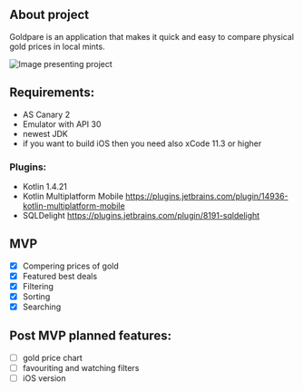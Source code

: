 ## About project

Goldpare is an application that makes it quick and easy to compare physical gold prices in local mints.

![Image presenting project](https://esteramarczewska.com/wp-content/uploads/2021/01/Goldpare-app-Android.jpg.webp)

## Requirements:

* AS Canary 2
* Emulator with API 30
* newest JDK
* if you want to build iOS then you need also xCode 11.3 or higher

### Plugins:

* Kotlin 1.4.21
* Kotlin Multiplatform Mobile https://plugins.jetbrains.com/plugin/14936-kotlin-multiplatform-mobile
* SQLDelight https://plugins.jetbrains.com/plugin/8191-sqldelight

## MVP
- [x] Compering prices of gold
- [x] Featured best deals
- [x] Filtering
- [x] Sorting
- [x] Searching

## Post MVP planned features:
- [ ] gold price chart
- [ ] favouriting and watching filters
- [ ] iOS version
